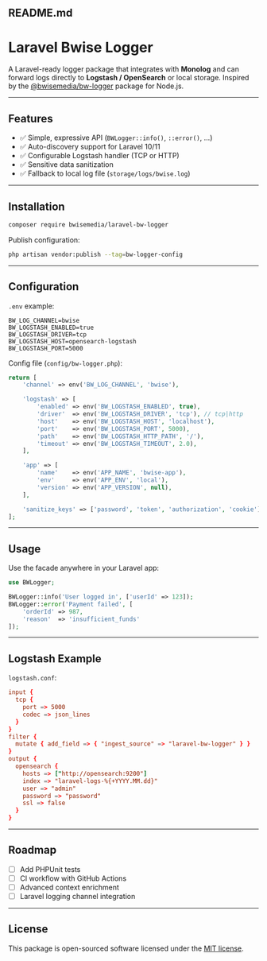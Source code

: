 ## README.md

# Laravel Bwise Logger

A Laravel-ready logger package that integrates with **Monolog** and can forward logs directly to **Logstash / OpenSearch** or local storage. Inspired by the [@bwisemedia/bw-logger](https://www.npmjs.com/package/@bwisemedia/bw-logger) package for Node.js.

---

## Features

* ✅ Simple, expressive API (`BWLogger::info()`, `::error()`, ...)
* ✅ Auto-discovery support for Laravel 10/11
* ✅ Configurable Logstash handler (TCP or HTTP)
* ✅ Sensitive data sanitization
* ✅ Fallback to local log file (`storage/logs/bwise.log`)

---

## Installation

```bash
composer require bwisemedia/laravel-bw-logger
```

Publish configuration:

```bash
php artisan vendor:publish --tag=bw-logger-config
```

---

## Configuration

`.env` example:

```env
BW_LOG_CHANNEL=bwise
BW_LOGSTASH_ENABLED=true
BW_LOGSTASH_DRIVER=tcp
BW_LOGSTASH_HOST=opensearch-logstash
BW_LOGSTASH_PORT=5000
```

Config file (`config/bw-logger.php`):

```php
return [
    'channel' => env('BW_LOG_CHANNEL', 'bwise'),

    'logstash' => [
        'enabled' => env('BW_LOGSTASH_ENABLED', true),
        'driver'  => env('BW_LOGSTASH_DRIVER', 'tcp'), // tcp|http
        'host'    => env('BW_LOGSTASH_HOST', 'localhost'),
        'port'    => env('BW_LOGSTASH_PORT', 5000),
        'path'    => env('BW_LOGSTASH_HTTP_PATH', '/'),
        'timeout' => env('BW_LOGSTASH_TIMEOUT', 2.0),
    ],

    'app' => [
        'name'    => env('APP_NAME', 'bwise-app'),
        'env'     => env('APP_ENV', 'local'),
        'version' => env('APP_VERSION', null),
    ],

    'sanitize_keys' => ['password', 'token', 'authorization', 'cookie'],
];
```

---

## Usage

Use the facade anywhere in your Laravel app:

```php
use BWLogger;

BWLogger::info('User logged in', ['userId' => 123]);
BWLogger::error('Payment failed', [
    'orderId' => 987,
    'reason'  => 'insufficient_funds'
]);
```

---

## Logstash Example

`logstash.conf`:

```conf
input {
  tcp {
    port => 5000
    codec => json_lines
  }
}
filter {
  mutate { add_field => { "ingest_source" => "laravel-bw-logger" } }
}
output {
  opensearch {
    hosts => ["http://opensearch:9200"]
    index => "laravel-logs-%{+YYYY.MM.dd}"
    user => "admin"
    password => "password"
    ssl => false
  }
}
```

---

## Roadmap

* [ ] Add PHPUnit tests
* [ ] CI workflow with GitHub Actions
* [ ] Advanced context enrichment
* [ ] Laravel logging channel integration

---

## License

This package is open-sourced software licensed under the [MIT license](LICENSE).
